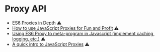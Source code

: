 # Proxy API

* [ES6 Proxies in Depth](https://ponyfoo.com/articles/es6-proxies-in-depth) ⚠️
* [How to use JavaScript Proxies for Fun and Profit](https://medium.com/dailyjs/how-to-use-javascript-proxies-for-fun-and-profit-365579d4a9f8) ⚠️
* [Using ES6 Proxy to meta-program in Javascript \(implement caching, logging, etc.\)](https://medium.com/@niwaa/using-es6-proxy-to-meta-program-in-javascript-implement-caching-logging-etc-577e253b3e05) ⚠️
* [A quick intro to JavaScript Proxies](https://medium.freecodecamp.org/a-quick-intro-to-javascript-proxies-55695ddc4f98) ⚠️

